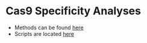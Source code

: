 # Cas9 Specificity Analyses

* Methods can be found [here](final-methods.md)
* Scripts are located [here](scripts)
